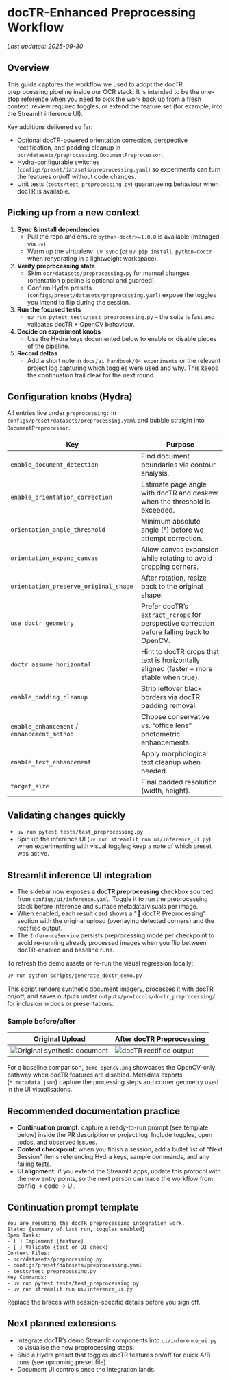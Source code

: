 # docTR-Enhanced Preprocessing Workflow

_Last updated: 2025-09-30_

## Overview
This guide captures the workflow we used to adopt the docTR preprocessing pipeline inside our OCR stack. It is intended to be the one-stop reference when you need to pick the work back up from a fresh context, review required toggles, or extend the feature set (for example, into the Streamlit inference UI).

Key additions delivered so far:
- Optional docTR-powered orientation correction, perspective rectification, and padding cleanup in `ocr/datasets/preprocessing.DocumentPreprocessor`.
- Hydra-configurable switches (`configs/preset/datasets/preprocessing.yaml`) so experiments can turn the features on/off without code changes.
- Unit tests (`tests/test_preprocessing.py`) guaranteeing behaviour when docTR is available.

## Picking up from a new context
1. **Sync & install dependencies**
   - Pull the repo and ensure `python-doctr>=1.0.0` is available (managed via `uv`).
   - Warm up the virtualenv: `uv sync` (or `uv pip install python-doctr` when rehydrating in a lightweight workspace).
2. **Verify preprocessing state**
   - Skim `ocr/datasets/preprocessing.py` for manual changes (orientation pipeline is optional and guarded).
   - Confirm Hydra presets (`configs/preset/datasets/preprocessing.yaml`) expose the toggles you intend to flip during the session.
3. **Run the focused tests**
   - `uv run pytest tests/test_preprocessing.py` – the suite is fast and validates docTR + OpenCV behaviour.
4. **Decide on experiment knobs**
   - Use the Hydra keys documented below to enable or disable pieces of the pipeline.
5. **Record deltas**
   - Add a short note in `docs/ai_handbook/04_experiments` or the relevant project log capturing which toggles were used and why. This keeps the continuation trail clear for the next round.

## Configuration knobs (Hydra)
All entries live under `preprocessing:` in `configs/preset/datasets/preprocessing.yaml` and bubble straight into `DocumentPreprocessor`.

| Key | Purpose |
| --- | --- |
| `enable_document_detection` | Find document boundaries via contour analysis. |
| `enable_orientation_correction` | Estimate page angle with docTR and deskew when the threshold is exceeded. |
| `orientation_angle_threshold` | Minimum absolute angle (°) before we attempt correction. |
| `orientation_expand_canvas` | Allow canvas expansion while rotating to avoid cropping corners. |
| `orientation_preserve_original_shape` | After rotation, resize back to the original shape. |
| `use_doctr_geometry` | Prefer docTR’s `extract_rcrops` for perspective correction before falling back to OpenCV. |
| `doctr_assume_horizontal` | Hint to docTR crops that text is horizontally aligned (faster + more stable when true). |
| `enable_padding_cleanup` | Strip leftover black borders via docTR padding removal. |
| `enable_enhancement` / `enhancement_method` | Choose conservative vs. “office lens” photometric enhancements. |
| `enable_text_enhancement` | Apply morphological text cleanup when needed. |
| `target_size` | Final padded resolution (width, height). |

## Validating changes quickly
- `uv run pytest tests/test_preprocessing.py`
- Spin up the inference UI (`uv run streamlit run ui/inference_ui.py`) when experimenting with visual toggles; keep a note of which preset was active.

## Streamlit inference UI integration
- The sidebar now exposes a **docTR preprocessing** checkbox sourced from `configs/ui/inference.yaml`. Toggle it to run the preprocessing stack before inference and surface metadata/visuals per image.
- When enabled, each result card shows a "🧪 docTR Preprocessing" section with the original upload (overlaying detected corners) and the rectified output.
- The `InferenceService` persists preprocessing mode per checkpoint to avoid re-running already processed images when you flip between docTR-enabled and baseline runs.

To refresh the demo assets or re-run the visual regression locally:

```bash
uv run python scripts/generate_doctr_demo.py
```

This script renders synthetic document imagery, processes it with docTR on/off, and saves outputs under `outputs/protocols/doctr_preprocessing/` for inclusion in docs or presentations.

### Sample before/after

| Original Upload | After docTR Preprocessing |
| --- | --- |
| ![Original synthetic document](outputs/protocols/doctr_preprocessing/demo_original.png) | ![docTR rectified output](outputs/protocols/doctr_preprocessing/demo_doctr.png) |

For a baseline comparison, `demo_opencv.png` showcases the OpenCV-only pathway when docTR features are disabled. Metadata exports (`*.metadata.json`) capture the processing steps and corner geometry used in the UI visualisations.

## Recommended documentation practice
- **Continuation prompt:** capture a ready-to-run prompt (see template below) inside the PR description or project log. Include toggles, open todos, and observed issues.
- **Context checkpoint:** when you finish a session, add a bullet list of “Next Session” items referencing Hydra keys, sample commands, and any failing tests.
- **UI alignment:** if you extend the Streamlit apps, update this protocol with the new entry points, so the next person can trace the workflow from config → code → UI.

## Continuation prompt template
```
You are resuming the docTR preprocessing integration work.
State: {summary of last run, toggles enabled}
Open Tasks:
- [ ] Implement {feature}
- [ ] Validate {test or UI check}
Context Files:
- ocr/datasets/preprocessing.py
- configs/preset/datasets/preprocessing.yaml
- tests/test_preprocessing.py
Key Commands:
- uv run pytest tests/test_preprocessing.py
- uv run streamlit run ui/inference_ui.py
```
Replace the braces with session-specific details before you sign off.

## Next planned extensions
- Integrate docTR’s demo Streamlit components into `ui/inference_ui.py` to visualise the new preprocessing steps.
- Ship a Hydra preset that toggles docTR features on/off for quick A/B runs (see upcoming preset file).
- Document UI controls once the integration lands.
